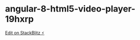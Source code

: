 # angular-8-html5-video-player-19hxrp

[Edit on StackBlitz ⚡️](https://stackblitz.com/edit/angular-8-html5-video-player-19hxrp)
